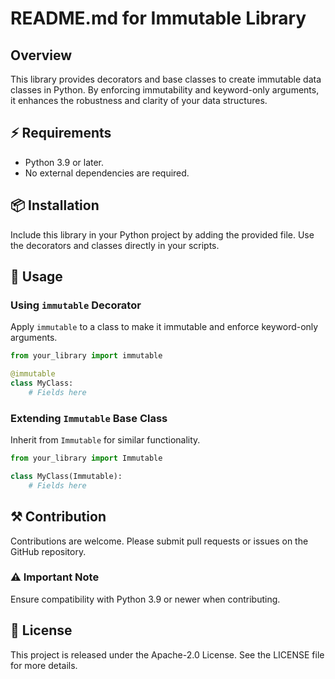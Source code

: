 # README.md for Immutable Library

## Overview

This library provides decorators and base classes to create immutable data classes in Python. By enforcing immutability and keyword-only arguments, it enhances the robustness and clarity of your data structures.

## ⚡️ Requirements

- Python 3.9 or later.
- No external dependencies are required.

## 📦 Installation

Include this library in your Python project by adding the provided file. Use the decorators and classes directly in your scripts.

## 🚀 Usage

### Using `immutable` Decorator

Apply `immutable` to a class to make it immutable and enforce keyword-only arguments.

```python
from your_library import immutable

@immutable
class MyClass:
    # Fields here
```

### Extending `Immutable` Base Class

Inherit from `Immutable` for similar functionality.

```python
from your_library import Immutable

class MyClass(Immutable):
    # Fields here
```

## ⚒️ Contribution

Contributions are welcome. Please submit pull requests or issues on the GitHub repository.

### ⚠️ Important Note

Ensure compatibility with Python 3.9 or newer when contributing.

## 📜 License

This project is released under the Apache-2.0 License. See the LICENSE file for more details.
